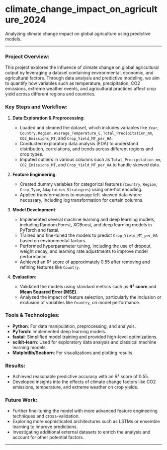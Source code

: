 # climate_change_impact_on_agriculture_2024
Analyzing climate change impact on global agriculture using predictive models.

---

### Project Overview:
This project explores the influence of climate change on global agricultural output by leveraging a dataset containing environmental, economic, and agricultural factors. Through data analysis and predictive modeling, we aim to quantify how variables such as temperature, precipitation, CO2 emissions, extreme weather events, and agricultural practices affect crop yield across different regions and countries.

### Key Steps and Workflow:
1. **Data Exploration & Preprocessing**:
   - Loaded and cleaned the dataset, which includes variables like `Year`, `Country`, `Region`, `Average_Temperature_C`, `Total_Precipitation_mm`, `CO2_Emissions_MT`, and `Crop_Yield_MT_per_HA`.
   - Conducted exploratory data analysis (EDA) to understand distribution, correlations, and trends across different regions and crop types.
   - Imputed outliers in various columns such as `Total_Precipitation_mm`, `CO2_Emissions_MT`, and `Crop_Yield_MT_per_HA` to handle skewed data.

2. **Feature Engineering**:
   - Created dummy variables for categorical features (`Country`, `Region`, `Crop_Type`, `Adaptation_Strategies`) using one-hot encoding.
   - Applied transformations to manage left-skewed data where necessary, including log transformation for certain columns.

3. **Model Development**:
   - Implemented several machine learning and deep learning models, including Random Forest, XGBoost, and deep learning models in PyTorch and fastai.
   - Trained and fine-tuned the models to predict `Crop_Yield_MT_per_HA` based on environmental factors.
   - Performed hyperparameter tuning, including the use of dropout, weight decay, and learning rate adjustments to improve model performance.
   - Achieved an R² score of approximately 0.55 after removing and refining features like `Country`.

4. **Evaluation**:
   - Validated the models using standard metrics such as **R² score** and **Mean Squared Error (MSE)**.
   - Analyzed the impact of feature selection, particularly the inclusion or exclusion of variables like `Country`, on model performance.

### Tools & Technologies:
- **Python**: For data manipulation, preprocessing, and analysis.
- **PyTorch**: Implemented deep learning models.
- **fastai**: Simplified model training and provided high-level optimizations.
- **scikit-learn**: Used for exploratory data analysis and classical machine learning models.
- **Matplotlib/Seaborn**: For visualizations and plotting results.

### Results:
- Achieved reasonable predictive accuracy with an R² score of 0.55.
- Developed insights into the effects of climate change factors like CO2 emissions, temperature, and extreme weather on crop yields.

### Future Work:
- Further fine-tuning the model with more advanced feature engineering techniques and cross-validation.
- Exploring more sophisticated architectures such as LSTMs or ensemble learning to improve predictions.
- Investigating additional external datasets to enrich the analysis and account for other potential factors.

--- 
